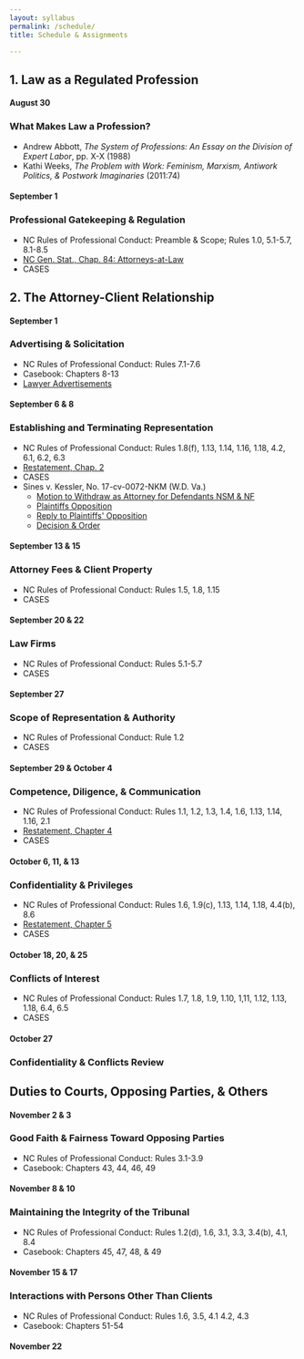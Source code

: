 ```yaml
---
layout: syllabus
permalink: /schedule/
title: Schedule & Assignments

---
```


## 1. Law as a Regulated Profession

#### August 30

### What Makes Law a Profession? 

- Andrew Abbott, *The System of Professions: An Essay on the Division of Expert Labor*, pp. X-X (1988)
- Kathi Weeks, *The Problem with Work: Feminism, Marxism, Antiwork Politics, & Postwork Imaginaries* (2011:74)

#### September 1

### Professional Gatekeeping & Regulation

- NC Rules of Professional Conduct: Preamble & Scope; Rules 1.0, 5.1-5.7, 8.1-8.5
- [NC Gen. Stat., Chap. 84: Attorneys-at-Law](https://www.ncleg.gov/EnactedLegislation/Statutes/HTML/ByChapter/Chapter_84.html)
- CASES 

## 2. The Attorney-Client Relationship

#### September 1

### Advertising & Solicitation

- NC Rules of Professional Conduct: Rules 7.1-7.6
- Casebook: Chapters 8-13
- [Lawyer Advertisements](https://www.emfink.net/Presentations/slides/AttorneyAdvertising.html)

#### September 6 & 8

### Establishing and Terminating Representation 

- NC Rules of Professional Conduct: Rules 1.8(f), 1.13, 1.14, 1.16, 1.18, 4.2, 6.1, 6.2, 6.3
- [Restatement, Chap. 2](https://www.emfink.net/ProfessionalResponsibility/statutes/Restatement_Chap2)
- CASES
- Sines v. Kessler, No. 17-cv-0072-NKM (W.D. Va.)
	- [Motion to Withdraw as Attorney for Defendants NSM & NF](https://www.emfink.net/ProfessionalResponsibility/assets/materials/TerminatingRepresentation/Sines_Kessler-Withdrawal-NSM-Motion.pdf)
	- [Plaintiffs Opposition](https://www.emfink.net/ProfessionalResponsibility/assets/materials/TerminatingRepresentation/Sines_Kessler-Withdrawal-NSM-Opposition.pdf)
	- [Reply to Plaintiffs' Opposition](https://www.emfink.net/ProfessionalResponsibility/assets/materials/TerminatingRepresentation/Sines_Kessler-Withdrawal-NSM-Reply.pdf)
	- [Decision & Order](https://www.emfink.net/ProfessionalResponsibility/assets/materials/TerminatingRepresentation/Sines_Kessler-Withdrawal-NSM-Order.pdf)

#### September 13 & 15

### Attorney Fees & Client Property

- NC Rules of Professional Conduct: Rules 1.5, 1.8, 1.15
- CASES

#### September 20 & 22

### Law Firms

- NC Rules of Professional Conduct: Rules 5.1-5.7
- CASES

#### September 27

### Scope of Representation & Authority

- NC Rules of Professional Conduct: Rule 1.2
- CASES

#### September 29 & October 4

### Competence, Diligence, & Communication

- NC Rules of Professional Conduct: Rules 1.1, 1.2, 1.3, 1.4, 1.6, 1.13, 1.14, 1.16, 2.1
- [Restatement, Chapter 4](https://www.emfink.net/ProfessionalResponsibility/statutes/Restatement_Chap4)
- CASES 

#### October 6, 11, & 13

### Confidentiality & Privileges

- NC Rules of Professional Conduct: Rules 1.6, 1.9(c), 1.13, 1.14, 1.18, 4.4(b), 8.6
- [Restatement, Chapter 5](https://www.emfink.net/ProfessionalResponsibility/statutes/Restatement_Chap5)
- CASES 

#### October 18, 20, & 25

### Conflicts of Interest

- NC Rules of Professional Conduct: Rules 1.7, 1.8, 1.9, 1.10, 1,11, 1.12, 1.13, 1.18, 6.4, 6.5
- CASES 

#### October 27

### Confidentiality & Conflicts Review 


## Duties to Courts, Opposing Parties, & Others

#### November 2 & 3

### Good Faith & Fairness Toward Opposing Parties

- NC Rules of Professional Conduct: Rules 3.1-3.9
- Casebook: Chapters 43, 44, 46, 49

#### November 8 & 10

### Maintaining the Integrity of the Tribunal

- NC Rules of Professional Conduct: Rules 1.2(d), 1.6, 3.1, 3.3, 3.4(b), 4.1, 8.4
- Casebook: Chapters 45, 47, 48, & 49

#### November 15 & 17

### Interactions with Persons Other Than Clients

- NC Rules of Professional Conduct: Rules 1.6, 3.5, 4.1 4.2, 4.3
- Casebook: Chapters 51-54

#### November 22